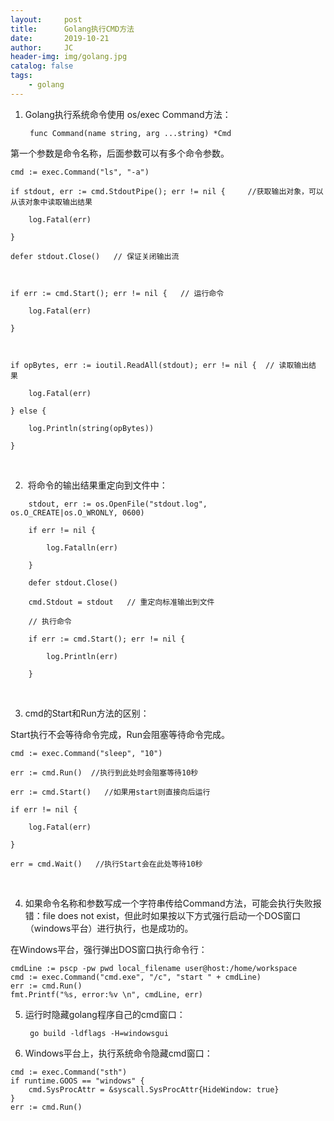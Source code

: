 ```yaml
---
layout:     post
title:      Golang执行CMD方法
date:       2019-10-21
author:     JC
header-img: img/golang.jpg
catalog: false
tags:
    - golang
---
```


1. Golang执行系统命令使用 os/exec Command方法：

		func Command(name string, arg ...string) *Cmd

第一个参数是命令名称，后面参数可以有多个命令参数。

```
cmd := exec.Command("ls", "-a")

if stdout, err := cmd.StdoutPipe(); err != nil {     //获取输出对象，可以从该对象中读取输出结果

    log.Fatal(err)

}

defer stdout.Close()   // 保证关闭输出流

 

if err := cmd.Start(); err != nil {   // 运行命令

    log.Fatal(err)

}

 

if opBytes, err := ioutil.ReadAll(stdout); err != nil {  // 读取输出结果    

    log.Fatal(err)

} else {

    log.Println(string(opBytes))

}
```
 

2.  将命令的输出结果重定向到文件中： 
```
    stdout, err := os.OpenFile("stdout.log", os.O_CREATE|os.O_WRONLY, 0600)   

    if err != nil {

        log.Fatalln(err)

    }

    defer stdout.Close()

    cmd.Stdout = stdout   // 重定向标准输出到文件

    // 执行命令

    if err := cmd.Start(); err != nil {

        log.Println(err)

    }
```
 

3. cmd的Start和Run方法的区别： 

Start执行不会等待命令完成，Run会阻塞等待命令完成。
```
cmd := exec.Command("sleep", "10")

err := cmd.Run()  //执行到此处时会阻塞等待10秒

err := cmd.Start()   //如果用start则直接向后运行

if err != nil {

    log.Fatal(err)

}

err = cmd.Wait()   //执行Start会在此处等待10秒
```
 

4. 如果命令名称和参数写成一个字符串传给Command方法，可能会执行失败报错：file does not exist，但此时如果按以下方式强行启动一个DOS窗口（windows平台）进行执行，也是成功的。

在Windows平台，强行弹出DOS窗口执行命令行： 
```
cmdLine := pscp -pw pwd local_filename user@host:/home/workspace   
cmd := exec.Command("cmd.exe", "/c", "start " + cmdLine)
err := cmd.Run()
fmt.Printf("%s, error:%v \n", cmdLine, err)
```

5. 运行时隐藏golang程序自己的cmd窗口：

		go build -ldflags -H=windowsgui 


6. Windows平台上，执行系统命令隐藏cmd窗口：
```
cmd := exec.Command("sth")
if runtime.GOOS == "windows" {
    cmd.SysProcAttr = &syscall.SysProcAttr{HideWindow: true}
}
err := cmd.Run()
```
